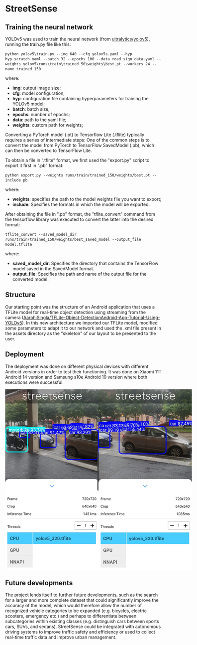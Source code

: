 # StreetSense
## Training the neural network
YOLOv5 was used to train the neural network (from [ultralytics/yolov5](https://github.com/ultralytics/yolov5)), running the train.py file like this:
```
python yolov5\train.py --img 640 --cfg yolov5s.yaml --hyp hyp.scratch.yaml --batch 32 --epochs 100 --data road_sign_data.yaml --weights yolov5\runs\train\trained_50\weights\best.pt --workers 24 --name trained_150
```
where:
- **img**: output image size;
- **cfg**: model configuration;
- **hyp**: configuration file containing hyperparameters for training the YOLOv5 model;
- **batch**: batch size;
- **epochs**: number of epochs;
- **data**: path to the yaml file;
- **weights**: custom path for weights;

Converting a PyTorch model (.pt) to Tensorflow Lite (.tflite) typically requires a series of intermediate steps: One of the common steps is to convert the model from PyTorch to TensorFlow SavedModel (.pb), which can then be converted to TensorFlow Lite.

To obtain a file in “.tflite” format, we first used the "export.py" script to export it first in “.pb” format:
```
python export.py --weights runs/train/trained_150/weights/best.pt --include pb
```
where:
- **weights**: specifies the path to the model weights file you want to export;
- **include**: Specifies the formats in which the model will be exported.

After obtaining the file in ".pb" format, the "tflite_convert" command from the tensorflow library was executed to convert the latter into the desired format:
```
tflite_convert --saved_model_dir runs/train/trained_150/weights/best_saved_model --output_file model.tflite
```
where:
- **saved_model_dir**: Specifies the directory that contains the TensorFlow model saved in the SavedModel format.
- **output_file**: Specifies the path and name of the output file for the converted model.

## Structure
Our starting point was the structure of an Android application that uses a TFLite model for real-time object detection using streaming from the camera ([AarohiSingla/TFLite-Object-DetectionAndroid-App-Tutorial-Using-YOLOv5](https://github.com/AarohiSingla/TFLite-Object-Detection-Android-App-Tutorial-Using-YOLOv5)). In this new architecture we imported our TFLite model, modified some parameters to adapt it to our network and used the .xml file present in the assets directory as the "skeleton" of our layout to be presented to the user.

## Deployment
The deployment was done on different physical devices with different Android versions in order to test their functioning. It was done on Xiaomi 11T Android 14 version and Samsung s10e Android 10 version where both executions were successful.

<div style="display: flex; justify-content: space-around;">
  <img src="img/detection1.jpg" alt="Detection #1" width="300"/>
  <img src="img/detection2.jpg" alt="Detection #2" width="300"/>
</div>

## Future developments
The project lends itself to further future developments, such as the search for a larger and more complete dataset that could significantly improve the accuracy of the model, which would therefore allow the number of recognized vehicle categories to be expanded (e.g. bicycles, electric scooters, emergency etc.) and perhaps to differentiate between subcategories within existing classes (e.g. distinguish cars between sports cars, SUVs, and sedans).
StreetSense could be integrated with autonomous driving systems to improve traffic safety and efficiency or used to collect real-time traffic data and improve urban management.
